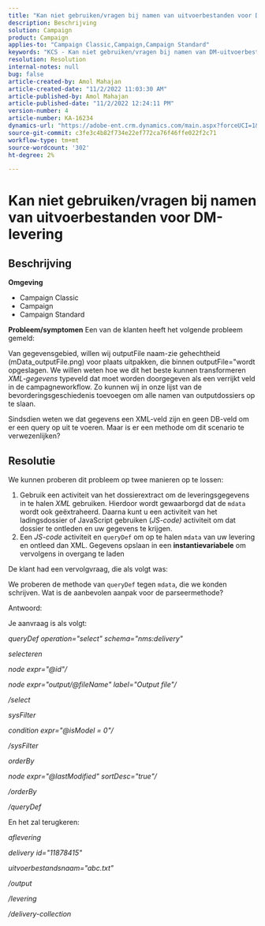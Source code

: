 ```yaml
---
title: "Kan niet gebruiken/vragen bij namen van uitvoerbestanden voor DM-levering"
description: Beschrijving
solution: Campaign
product: Campaign
applies-to: "Campaign Classic,Campaign,Campaign Standard"
keywords: "KCS - Kan niet gebruiken/vragen bij namen van DM-uitvoerbestanden voor levering"
resolution: Resolution
internal-notes: null
bug: false
article-created-by: Amol Mahajan
article-created-date: "11/2/2022 11:03:30 AM"
article-published-by: Amol Mahajan
article-published-date: "11/2/2022 12:24:11 PM"
version-number: 4
article-number: KA-16234
dynamics-url: "https://adobe-ent.crm.dynamics.com/main.aspx?forceUCI=1&pagetype=entityrecord&etn=knowledgearticle&id=157529f9-9d5a-ed11-9561-6045bd006a22"
source-git-commit: c3fe3c4b82f734e22ef772ca76f46ffe022f2c71
workflow-type: tm+mt
source-wordcount: '302'
ht-degree: 2%

---
```


# Kan niet gebruiken/vragen bij namen van uitvoerbestanden voor DM-levering

## Beschrijving

<b>Omgeving</b>
- Campaign Classic
- Campaign
- Campaign Standard

<b>Probleem/symptomen</b>
Een van de klanten heeft het volgende probleem gemeld:

Van gegevensgebied, willen wij outputFile naam-zie gehechtheid (mData_outputFile.png) voor plaats uitpakken, die binnen outputFile=&quot;wordt opgeslagen. We willen weten hoe we dit het beste kunnen transformeren *XML-gegevens* typeveld dat moet worden doorgegeven als een verrijkt veld in de campagneworkflow. Zo kunnen wij in onze lijst van de bevorderingsgeschiedenis toevoegen om alle namen van outputdossiers op te slaan.

Sindsdien weten we dat gegevens een XML-veld zijn en geen DB-veld om er een query op uit te voeren. Maar is er een methode om dit scenario te verwezenlijken?


## Resolutie


We kunnen proberen dit probleem op twee manieren op te lossen:

1. Gebruik een activiteit van het dossierextract om de leveringsgegevens in te halen *XML* gebruiken. Hierdoor wordt gewaarborgd dat de `mdata` wordt ook geëxtraheerd. Daarna kunt u een activiteit van het ladingsdossier of JavaScript gebruiken (*JS-code)* activiteit om dat dossier te ontleden en uw gegevens te krijgen.
2. Een *JS-code* activiteit en `queryDef` om op te halen `mdata` van uw levering en ontleed dan XML. Gegevens opslaan in een <b>instantievariabele</b> om vervolgens in overgang te laden


De klant had een vervolgvraag, die als volgt was:

We proberen de methode van `queryDef` tegen `mdata`, die we konden schrijven. Wat is de aanbevolen aanpak voor de parseermethode?

Antwoord:

Je aanvraag is als volgt:

*queryDef operation=&quot;select&quot; schema=&quot;nms:delivery&quot;*

*selecteren*

*node expr=&quot;@id&quot;/*

*node expr=&quot;output/@fileName&quot; label=&quot;Output file&quot;/*

*/select*

*sysFilter*

*condition expr=&quot;@isModel = 0&quot;/*

*/sysFilter*

*orderBy*

*node expr=&quot;@lastModified&quot; sortDesc=&quot;true&quot;/*

*/orderBy*

*/queryDef*



En het zal terugkeren:

*aflevering*

*delivery id=&quot;11878415&quot;*

*uitvoerbestandsnaam=&quot;abc.txt&quot;*

*/output*

*/levering*

*/delivery-collection*
